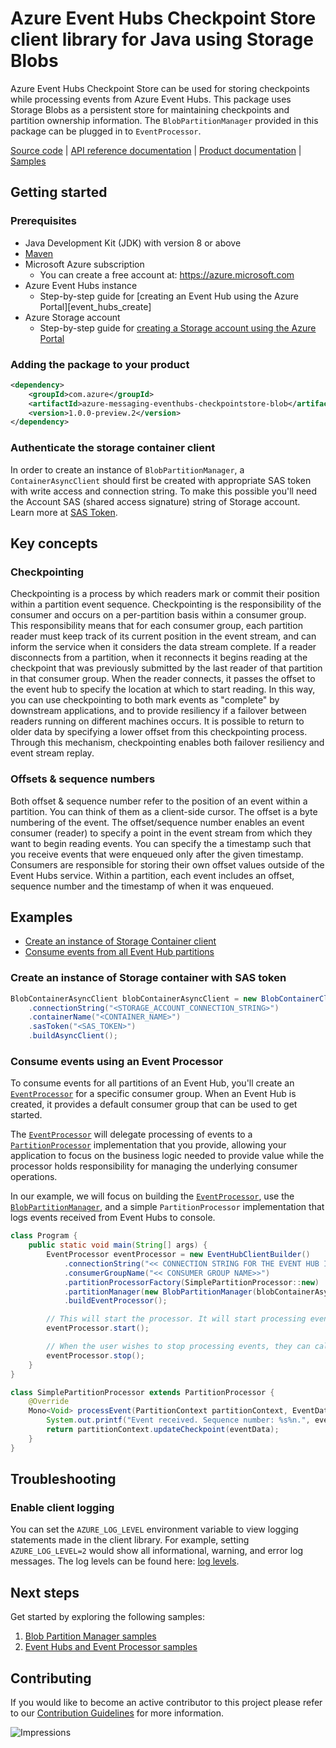 # Azure Event Hubs Checkpoint Store client library for Java using Storage Blobs

Azure Event Hubs Checkpoint Store can be used for storing checkpoints while processing events from Azure Event Hubs. 
This package uses Storage Blobs as a persistent store for maintaining checkpoints and partition ownership information. 
The `BlobPartitionManager` provided in this package can be plugged in to `EventProcessor`.

[Source code][source_code] | [API reference documentation][api_documentation] | [Product
documentation][event_hubs_product_docs] | [Samples][sample_examples]

## Getting started

### Prerequisites

- Java Development Kit (JDK) with version 8 or above
- [Maven][maven]
- Microsoft Azure subscription
    - You can create a free account at: https://azure.microsoft.com
- Azure Event Hubs instance
    - Step-by-step guide for [creating an Event Hub using the Azure Portal][event_hubs_create]
- Azure Storage account
    - Step-by-step guide for [creating a Storage account using the Azure Portal][storage_account]

### Adding the package to your product

```xml
<dependency>
    <groupId>com.azure</groupId>
    <artifactId>azure-messaging-eventhubs-checkpointstore-blob</artifactId>
    <version>1.0.0-preview.2</version>
</dependency>
```

### Authenticate the storage container client
In order to create an instance of `BlobPartitionManager`, a `ContainerAsyncClient` should first be created with 
appropriate SAS token with write access and connection string. To make this possible you'll need the Account SAS 
(shared access signature) string of Storage account. Learn more at [SAS Token][sas_token].

## Key concepts

### Checkpointing

Checkpointing is a process by which readers mark or commit their position within a partition event sequence. 
Checkpointing is the responsibility of the consumer and occurs on a per-partition basis within a consumer group. 
This responsibility means that for each consumer group, each partition reader must keep track of its current position 
in the event stream, and can inform the service when it considers the data stream complete. If a reader disconnects from
a partition, when it reconnects it begins reading at the checkpoint that was previously submitted by the last reader of
that partition in that consumer group. When the reader connects, it passes the offset to the event hub to specify the 
location at which to start reading. In this way, you can use checkpointing to both mark events as "complete" by 
downstream applications, and to provide resiliency if a failover between readers running on different machines occurs. 
It is possible to return to older data by specifying a lower offset from this checkpointing process. Through this 
mechanism, checkpointing enables both failover resiliency and event stream replay.

### Offsets & sequence numbers
Both offset & sequence number refer to the position of an event within a partition. You can think of them as a 
client-side cursor. The offset is a byte numbering of the event. The offset/sequence number enables an event consumer 
(reader) to specify a point in the event stream from which they want to begin reading events. You can specify the a 
timestamp such that you receive events that were enqueued only after the given timestamp. Consumers are responsible for 
storing their own offset values outside of the Event Hubs service. Within a partition, each event includes an offset, 
sequence number and the timestamp of when it was enqueued.

## Examples
- [Create an instance of Storage Container client][sample_container_client]
- [Consume events from all Event Hub partitions][sample_event_processor]

### Create an instance of Storage container with SAS token
```java
BlobContainerAsyncClient blobContainerAsyncClient = new BlobContainerClientBuilder()
    .connectionString("<STORAGE_ACCOUNT_CONNECTION_STRING>")
    .containerName("<CONTAINER_NAME>")
    .sasToken("<SAS_TOKEN>")
    .buildAsyncClient();
``` 

### Consume events using an Event Processor

To consume events for all partitions of an Event Hub, you'll create an [`EventProcessor`][source_eventprocessor] for a
specific consumer group. When an Event Hub is created, it provides a default consumer group that can be used to get
started.

The [`EventProcessor`][source_eventprocessor] will delegate processing of events to a
[`PartitionProcessor`][source_partition_processor] implementation that you provide, allowing your application to focus on the
business logic needed to provide value while the processor holds responsibility for managing the underlying consumer operations.

In our example, we will focus on building the [`EventProcessor`][source_eventprocessor], use the 
[`BlobPartitionManager`][source_blobpartitionmanager], and a  simple `PartitionProcessor` implementation that logs
events received from Event Hubs to console.

```java
class Program {
    public static void main(String[] args) {
        EventProcessor eventProcessor = new EventHubClientBuilder()
            .connectionString("<< CONNECTION STRING FOR THE EVENT HUB INSTANCE >>")
            .consumerGroupName("<< CONSUMER GROUP NAME>>")
            .partitionProcessorFactory(SimplePartitionProcessor::new)
            .partitionManager(new BlobPartitionManager(blobContainerAsyncClient))
            .buildEventProcessor();

        // This will start the processor. It will start processing events from all partitions.
        eventProcessor.start();

        // When the user wishes to stop processing events, they can call `stop()`.
        eventProcessor.stop();
    }
}

class SimplePartitionProcessor extends PartitionProcessor {
    @Override
    Mono<Void> processEvent(PartitionContext partitionContext, EventData eventData) {
        System.out.printf("Event received. Sequence number: %s%n.", eventData.sequenceNumber());
        return partitionContext.updateCheckpoint(eventData);
    }
}
```

## Troubleshooting

### Enable client logging

You can set the `AZURE_LOG_LEVEL` environment variable to view logging statements made in the client library. For
example, setting `AZURE_LOG_LEVEL=2` would show all informational, warning, and error log messages. The log levels can
be found here: [log levels][source_loglevels].

## Next steps
Get started by exploring the following samples:

1. [Blob Partition Manager samples][sample_examples]
1. [Event Hubs and Event Processor samples][sample_event_hubs]

## Contributing

If you would like to become an active contributor to this project please refer to our [Contribution
Guidelines](./CONTRIBUTING.md) for more information.

<!-- Links -->
[api_documentation]: http://azure.github.io/azure-sdk-for-java/track2reports/index.html
[event_hubs_product_docs]: https://docs.microsoft.com/azure/event-hubs/
[java_8_sdk_javadocs]: https://docs.oracle.com/javase/8/docs/api/java/util/logging/package-summary.html
[maven]: https://maven.apache.org/
[sample_container_client]: ./src/samples/java/com/azure/messaging/eventhubs/checkpointstore/blob/BlobPartitionManagerSample.java
[sample_event_hubs]: ./src/samples/java/com/azure/messaging/eventhubs
[sample_event_processor]: ./src/samples/java/com/azure/messaging/eventhubs/checkpointstore/blob/EventProcessorBlobPartitionManagerSample.java
[sample_examples]: ./src/samples/java/com/azure/messaging/eventhubs/checkpointstore/blob
[sas_token]: https://docs.microsoft.com/azure/storage/common/storage-dotnet-shared-access-signature-part-1
[source_code]: ./
[source_eventprocessor]: ./src/main/java/com/azure/messaging/eventhubs/EventProcessor.java
[source_blobpartitionmanager]: ./src/main/java/com/azure/messaging/eventhubs/checkpointstore/blob/BlobPartitionManager.java
[source_loglevels]: ../../core/azure-core/src/main/java/com/azure/core/util/logging/ClientLogger.java
[source_partition_processor]: ./src/main/java/com/azure/messaging/eventhubs/PartitionProcessor.java
[storage_account]: https://docs.microsoft.com/azure/storage/common/storage-quickstart-create-account?tabs=azure-portal

![Impressions](https://azure-sdk-impressions.azurewebsites.net/api/impressions/azure-sdk-for-java/sdk/eventhubs/azure-messaging-eventhubs/README.png)
